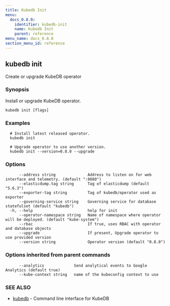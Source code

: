 ```yaml
---
title: Kubedb Init
menu:
  docs_0.8.0:
    identifier: kubedb-init
    name: Kubedb Init
    parent: reference
menu_name: docs_0.8.0
section_menu_id: reference
---
```

## kubedb init

Create or upgrade KubeDB operator

### Synopsis

Install or upgrade KubeDB operator.

```
kubedb init [flags]
```

### Examples

```
  # Install latest released operator.
  kubedb init
  
  # Upgrade operator to use another version.
  kubedb init --version=0.8.0 --upgrade
```

### Options

```
      --address string              Address to listen on for web interface and telemetry. (default ":8080")
      --elasticdump.tag string      Tag of elasticdump (default "5.6.3")
      --exporter-tag string         Tag of kubedb/operator used as exporter
      --governing-service string    Governing service for database statefulset (default "kubedb")
  -h, --help                        help for init
      --operator-namespace string   Name of namespace where operator will be deployed. (default "kube-system")
      --rbac                        If true, uses RBAC with operator and database objects
      --upgrade                     If present, Upgrade operator to use provided version
      --version string              Operator version (default "0.8.0")
```

### Options inherited from parent commands

```
      --analytics             Send analytical events to Google Analytics (default true)
      --kube-context string   name of the kubeconfig context to use
```

### SEE ALSO

* [kubedb](/docs/reference/kubedb.md)	 - Command line interface for KubeDB



